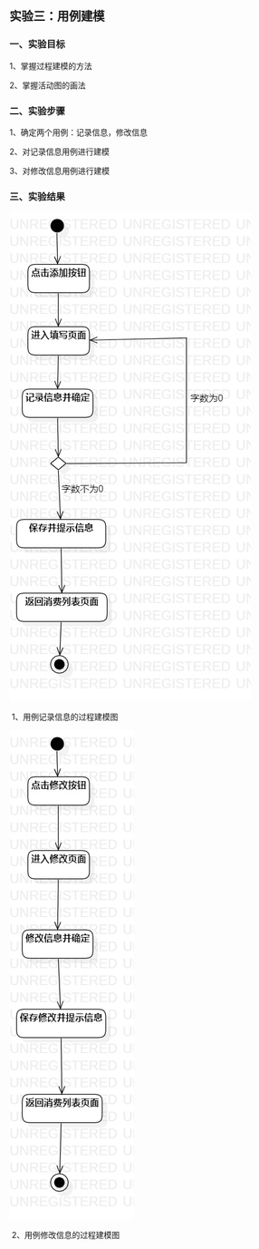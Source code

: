 ## 实验三：用例建模

### 一、实验目标

1、掌握过程建模的方法

2、掌握活动图的画法



### 二、实验步骤

1、确定两个用例：记录信息，修改信息

2、对记录信息用例进行建模

3、对修改信息用例进行建模



### 三、实验结果

![record](record.jpg)

​                            1、用例记录信息的过程建模图



![modify](modify.jpg)

​                             2、用例修改信息的过程建模图